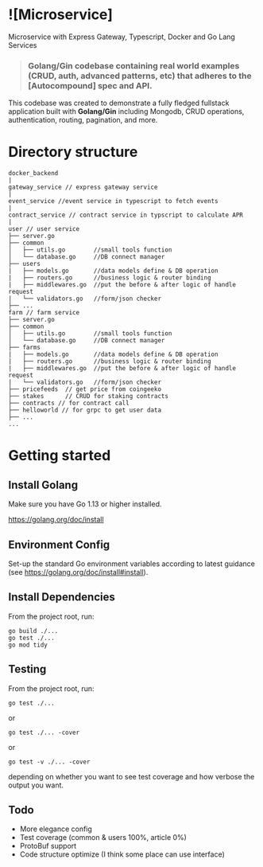 # ![Microservice]

Microservice with Express Gateway, Typescript, Docker and Go Lang Services

> ### Golang/Gin codebase containing real world examples (CRUD, auth, advanced patterns, etc) that adheres to the [Autocompound] spec and API.


This codebase was created to demonstrate a fully fledged fullstack application built with **Golang/Gin** including Mongodb, CRUD operations, authentication, routing, pagination, and more.


# Directory structure
```
docker_backend
|
gateway_service // express gateway service
|
event_service //event service in typescript to fetch events
|
contract_service // contract service in typscript to calculate APR
|   
user // user service
├── server.go
├── common
│   ├── utils.go        //small tools function
│   └── database.go     //DB connect manager
├── users
|   ├── models.go       //data models define & DB operation
|   ├── routers.go      //business logic & router binding
|   ├── middlewares.go  //put the before & after logic of handle request
|   └── validators.go   //form/json checker
├── ...
farm // farm service
├── server.go
├── common
│   ├── utils.go        //small tools function
│   └── database.go     //DB connect manager
├── farms
|   ├── models.go       //data models define & DB operation
|   ├── routers.go      //business logic & router binding
|   ├── middlewares.go  //put the before & after logic of handle request
|   └── validators.go   //form/json checker
├── pricefeeds  // get price from coingeeko
├── stakes      // CRUD for staking contracts
├── contracts // for contract call  
├── helloworld // for grpc to get user data  
├── ...
...
```

# Getting started

## Install Golang

Make sure you have Go 1.13 or higher installed.

https://golang.org/doc/install

## Environment Config

Set-up the standard Go environment variables according to latest guidance (see https://golang.org/doc/install#install).


## Install Dependencies
From the project root, run:
```
go build ./...
go test ./...
go mod tidy
```

## Testing
From the project root, run:
```
go test ./...
```
or
```
go test ./... -cover
```
or
```
go test -v ./... -cover
```
depending on whether you want to see test coverage and how verbose the output you want.

## Todo
- More elegance config
- Test coverage (common & users 100%, article 0%)
- ProtoBuf support
- Code structure optimize (I think some place can use interface)